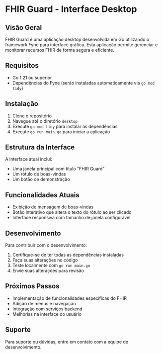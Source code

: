 # FHIR Guard - Interface Desktop

## Visão Geral
FHIR Guard é uma aplicação desktop desenvolvida em Go utilizando o framework Fyne para interface gráfica. Esta aplicação permite gerenciar e monitorar recursos FHIR de forma segura e eficiente.

## Requisitos
- Go 1.21 ou superior
- Dependências do Fyne (serão instaladas automaticamente via `go mod tidy`)

## Instalação
1. Clone o repositório
2. Navegue até o diretório `desktop`
3. Execute `go mod tidy` para instalar as dependências
4. Execute `go run main.go` para iniciar a aplicação

## Estrutura da Interface
A interface atual inclui:
- Uma janela principal com título "FHIR Guard"
- Um rótulo de boas-vindas
- Um botão de demonstração

## Funcionalidades Atuais
- Exibição de mensagem de boas-vindas
- Botão interativo que altera o texto do rótulo ao ser clicado
- Interface responsiva com tamanho de janela configurável

## Desenvolvimento
Para contribuir com o desenvolvimento:
1. Certifique-se de ter todas as dependências instaladas
2. Faça suas alterações no código
3. Teste localmente com `go run main.go`
4. Envie suas alterações para revisão

## Próximos Passos
- Implementação de funcionalidades específicas do FHIR
- Adição de menus e navegação
- Integração com serviços backend
- Melhorias na interface do usuário

## Suporte
Para suporte ou dúvidas, entre em contato com a equipe de desenvolvimento. 